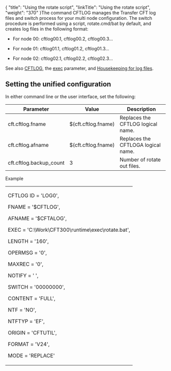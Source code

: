 {
    "title": "Using the rotate script",
    "linkTitle": "Using the rotate script",
    "weight": "370"
}The command CFTLOG manages the Transfer CFT log files and switch process for your multi node configuration. The switch procedure is performed using a script, rotate.cmd/bat by default, and creates log files in the following format:

-   For node 00: cftlog00.1, cftlog00.2, cftlog00.3...
-   For node 01: cftlog01.1, cftlog01.2, cftlog01.3...
-   For node 02: cftlog02.1, cftlog02.2, cftlog02.3...

See also [CFTLOG](../../../web_copilot_ui/conf_intro/cftlog), the [exec](../../../command_summary/parameter_intro/exec) parameter, and [Housekeeping for log files](../../../../admin_intro/admin_monitoring_intro/housekeeping_logs).

## Setting the unified configuration

In either command line or the user interface, set the following:

<table data-cellspacing="0">
<thead>
<tr class="header">
<th>Parameter</th>
<th>Value</th>
<th>Description</th>
</tr>
</thead>
<tbody>
<tr class="odd">
<td>cft.cftlog.fname</td>
<td>$(cft.cftlog.fname)</td>
<td>Replaces the CFTLOG logical name.</td>
</tr>
<tr class="even">
<td>cft.cftlog.afname</td>
<td>$(cft.cftlog.fname)</td>
<td>Replaces the CFTLOGA logical name.</td>
</tr>
<tr class="odd">
<td>cft.cftlog.backup_count</td>
<td>3</td>
<td>Number of rotate out files.</td>
</tr>
</tbody>
</table>

Example

<table data-cellspacing="0">
<tbody>
<tr class="odd">
<td><p>CFTLOG ID = 'LOG0',</p>
<p>FNAME = '$CFTLOG',</p>
<p>AFNAME = '$CFTALOG',</p>
<p>EXEC = 'C:\Work\CFT300\runtime\exec\rotate.bat',</p>
<p>LENGTH = '160',</p>
<p>OPERMSG = '0',</p>
<p>MAXREC = '0',</p>
<p>NOTIFY = ' ',</p>
<p>SWITCH = '00000000',</p>
<p>CONTENT = 'FULL',</p>
<p>NTF = 'NO',</p>
<p>NTFTYP = 'EF',</p>
<p>ORIGIN = 'CFTUTIL',</p>
<p>FORMAT = 'V24',</p>
<p>MODE = 'REPLACE'</p></td>
</tr>
</tbody>
</table>
